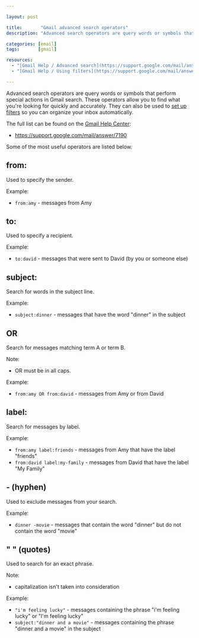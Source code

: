 ```yaml
---

layout: post

title:       "Gmail advanced search operators"
description: "Advanced search operators are query words or symbols that perform special actions in Gmail search."

categories: [email]
tags:       [gmail]

resources:
  - "[Gmail Help / Advanced search](https://support.google.com/mail/answer/7190)"
  - "[Gmail Help / Using filters](https://support.google.com/mail/answer/6579)"

---
```



Advanced search operators are query words or symbols that perform special actions in Gmail search.
These operators allow you to find what you're looking for quickly and accurately.
They can also be used to <a href="http://support.google.com/mail/bin/answer.py?answer=6579">set up filters</a> so you can organize your inbox automatically.

The full list can be found on the <a href="https://support.google.com/mail">Gmail Help Center</a>:
- <a href="https://support.google.com/mail/answer/7190">https://support.google.com/mail/answer/7190</a>

Some of the most useful operators are listed below.


## from:

Used to specify the sender.

Example:
- `from:amy` - messages from Amy


## to:

Used to specify a recipient.

Example:
- `to:david` - messages that were sent to David (by you or someone else)


## subject:

Search for words in the subject line.

Example:
- `subject:dinner` - messages that have the word "dinner" in the subject


## OR

Search for messages matching term A or term B.

Note:
- OR must be in all caps.

Example:
- `from:amy OR from:david` - messages from Amy or from David


## label:

Search for messages by label.

Example:
- `from:amy label:friends` - messages from Amy that have the label "friends"
- `from:david label:my-family` - messages from David that have the label "My Family"


## - (hyphen)

Used to exclude messages from your search.

Example:
- `dinner -movie` - messages that contain the word "dinner" but do not contain the word "movie"


## " " (quotes)

Used to search for an exact phrase.

Note:
- capitalization isn't taken into consideration

Example:
- `"i'm feeling lucky"` - messages containing the phrase "i'm feeling lucky" or "I'm feeling lucky"
- `subject:"dinner and a movie"` - messages containing the phrase "dinner and a movie" in the subject
